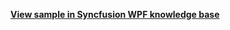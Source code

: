 **[View sample in Syncfusion WPF knowledge base](https://www.syncfusion.com/kb/12068/how-to-programmatically-change-the-selected-date-in-wpf-schedule-sfscheduler)**
